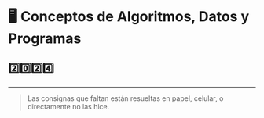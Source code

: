 # 🖥️ Conceptos de Algoritmos, Datos y Programas
## 2️⃣0️⃣2️⃣4️⃣
***
> Las consignas que faltan están resueltas en papel, celular, o directamente no las hice.
